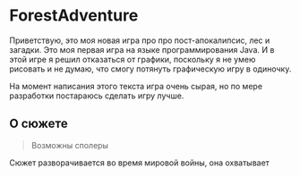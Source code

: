 # ForestAdventure

Приветствую, это моя новая игра про про пост-апокалипсис, лес и загадки. Это моя первая игра на языке программирования Java. И в этой игре я решил отказаться от графики, поскольку я не умею рисовать и не думаю, что смогу потянуть графическую игру в одиночку. 

На момент написания этого текста игра очень сырая, но по мере разработки постараюсь сделать игру лучше.

## О сюжете

> Возможны сполеры

Сюжет разворачивается во время мировой войны, она охватывает 
